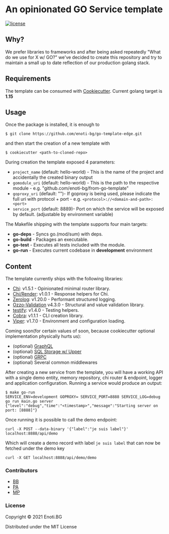 # An opinionated GO Service template

[![license](http://img.shields.io/badge/license-MIT-red.svg?style=flat)](https://raw.githubusercontent.com/enoti-bg/go-template-edge/master/LICENSE)


## Why?

We prefer libraries to frameworks and after being asked repeatedly "What do we use for X w/ GO?" we've decided to create this repository and try to maintain a small up to date reflection of our production golang stack.

## Requirements

The template can be consumed with [Cookiecutter](https://github.com/cookiecutter/cookiecutter).
Current golang target is **1.15**

## Usage

Once the package is installed, it is enough to

```shell
$ git clone https://github.com/enoti-bg/go-template-edge.git
```

and then start the creation of a new template with

```shell
$ cookiecutter <path-to-cloned-repo>
```

During creation the template exposed 4 parameters:
* `project_name` (default: hello-world) - This is the name of the project and accidentally the created binary output
* `gomodule_uri` (default: hello-world) - This is the path to the respective module - e.g. "github.com/enoti-bg/from-go-template"
* `goproxy_uri` (default: "")- If goproxy is being used, please indicate the full uri with protocol + port - e.g. `<protocol>://<domain-and-path>:<port>`
* `service_port` (default: 8889)- Port on which the service will be exposed by default. (adjustable by environment variable)


The Makefile shipping with the template supports four main targets:
* **go-deps** - Syncs go.(mod/sum) with deps.
* **go-build** - Packages an executable.
* **go-test** - Executes all tests included with the module.
* **go-run** - Executes current codebase in **development** environment


## Content

The template currently ships with the following libraries:

* [Chi](https://github.com/go-chi/chi): v1.5.1 - Opinionated minimal router library.
* [Chi/Render](https://github.com/go-chi/render): v1.0.1 - Response helpers for Chi.
* [Zerolog](https://github.com/rs/zerolog): v1.20.0 - Performant structured logging.
* [Ozzo-Validation](https://github.com/go-ozzo/ozzo-validation) v4.3.0 - Structural and value validation library.
* [testify](https://github.com/stretchr/testify): v1.4.0 - Testing helpers.
* [Cobra](https://github.com/spf13/cobra): v1.1.1 - CLI creation library.
* [Viper](https://github.com/spf13/viper): v1.7.0  - Environment and configuration loading.

Coming soon(for certain values of soon, because cookiecutter optional implementation physically hurts us):
* (optional) [GraphQL](https://github.com/graph-gophers/graphql-go)
* (optional) [SQL Storage w/ Upper](https://github.com/upper/db)
* (optional) [GRPC](https://github.com/grpc/grpc-go)
* (optional) Several common middlewares

After creating a new service from the template, you will have a working API
with a single demo entity, memory repository, chi router & endpoint, logger
and application configuration.
Running a service would produce an output:

```shell
$ make go-run
SERVICE_ENV=development GOPROXY= SERVICE_PORT=8888 SERVICE_LOG=debug go run main.go server
{"level":"debug","time":"<timestamp>","message":"Starting server on port: [8888]"}
```

Once running it is possible to call the demo endpoint:

```shell
curl -X POST --data-binary '{"label":"je suis label"}' localhost:8888/api/demo
```

Which will create a demo record with label `je suis label` that can now be fetched under the demo key

```
curl -X GET localhost:8888/api/demo/demo
```

### Contributors

* [BB](https://github.com/bbsbb)
* [PA](https://github.com/pepi1707)
* [MP](https://github.com/merilinpisina)

### License

Copyright © 2021 Enoti.BG

Distributed under the MIT License
